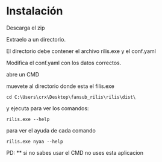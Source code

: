 
# Instalación

Descarga el  zip 

Extraelo a un directorio.

El directorio debe contener el archivo rilis.exe y el conf.yaml

Modifica el conf.yaml con los datos correctos.

abre un CMD

muevete al directorio donde esta el filis.exe

`cd C:\Users\crx\Desktop\fansub_rilis\rilis\dist\`

y ejecuta para ver los comandos:


`rilis.exe --help`


para ver el ayuda de cada comando


`rilis.exe nyaa --help`


PD: ** si no sabes usar el CMD no uses esta aplicacion